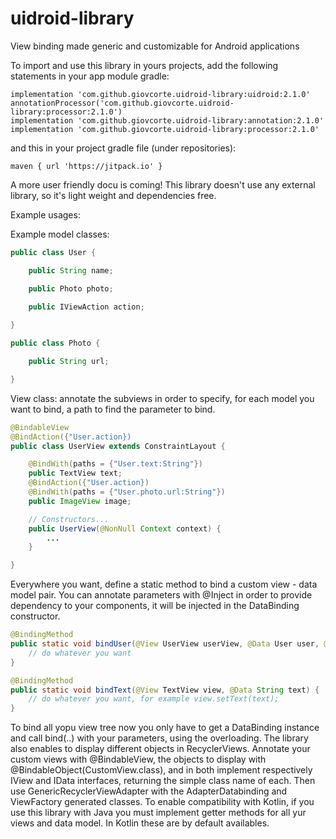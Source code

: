 # uidroid-library
View binding made generic and customizable for Android applications

To import and use this library in yours projects, add the following statements in your app module gradle:

    implementation 'com.github.giovcorte.uidroid-library:uidroid:2.1.0'
    annotationProcessor('com.github.giovcorte.uidroid-library:processor:2.1.0')
    implementation 'com.github.giovcorte.uidroid-library:annotation:2.1.0'
    implementation 'com.github.giovcorte.uidroid-library:processor:2.1.0'
    
and this in your project gradle file (under repositories):

    maven { url 'https://jitpack.io' }
    
A more user friendly docu is coming! This library doesn't use any external library, so it's light weight and dependencies free.

Example usages:

Example model classes:

```java
public class User {

    public String name;

    public Photo photo;
    
    public IViewAction action;

}

public class Photo {

    public String url;

}
```

View class: annotate the subviews in order to specify, for each model you want to bind, a path to find the parameter to bind. 

```java
@BindableView
@BindAction({"User.action})
public class UserView extends ConstraintLayout {

    @BindWith(paths = {"User.text:String"})
    public TextView text;
    @BindAction({"User.action})
    @BindWith(paths = {"User.photo.url:String"})
    public ImageView image;

    // Constructors...
    public UserView(@NonNull Context context) {
        ...
    }

}
```

Everywhere you want, define a static method to bind a custom view - data model pair. You can annotate parameters with @Inject in order to provide dependency to your components, it will be injected in the DataBinding constructor.

```java
@BindingMethod
public static void bindUser(@View UserView userView, @Data User user, @Inject SharedPreferences sharedPreferences) {
    // do whatever you want
}

@BindingMethod
public static void bindText(@View TextView view, @Data String text) {
    // do whatever you want, for example view.setText(text);
}
```

To bind all yopu view tree now you only have to get a DataBinding instance and call bind(..) with your parameters, using the overloading. The library also enables to display different objects in RecyclerViews. Annotate your custom views with @BindableView, the objects to display with @BindableObject(CustomView.class), and in both implement respectively IView and IData interfaces, returning the simple class name of each. Then use GenericRecyclerViewAdapter with the AdapterDatabinding and ViewFactory generated classes.
To enable compatibility with Kotlin, if you use this library with Java you must implement getter methods for all yur views and data model. In Kotlin these are by default availables.



